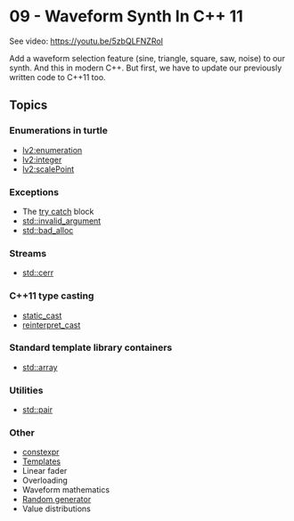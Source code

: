 # 09 - Waveform Synth In C++ 11

See video: <https://youtu.be/5zbQLFNZRoI>

Add a waveform selection feature (sine, triangle, square, saw, noise) to our
synth. And this in modern C++. But first, we have to update our previously
written code to C++11 too.

## Topics

### Enumerations in turtle

* [lv2:enumeration]
* [lv2:integer]
* [lv2:scalePoint]

### Exceptions

* The [try catch] block
* [std::invalid_argument]
* [std::bad_alloc]

### Streams

* [std::cerr]

### C++11 type casting

* [static_cast]
* [reinterpret_cast]

### Standard template library containers

* [std::array]

### Utilities

* [std::pair]

### Other

* [constexpr]
* [Templates]
* Linear fader
* Overloading
* Waveform mathematics
* [Random generator]
* Value distributions


[lv2:enumeration]:       https://lv2plug.in/ns/lv2core#enumeration
[lv2:integer]:           https://lv2plug.in/ns/lv2core#integer
[lv2:scalePoint]:        https://lv2plug.in/ns/lv2core#scalePoint
[try catch]:             https://en.cppreference.com/w/cpp/language/try_catch
[std::invalid_argument]: https://en.cppreference.com/w/cpp/error/invalid_argument
[std::bad_alloc]:        https://en.cppreference.com/w/cpp/memory/new/bad_alloc
[std::cerr]:             https://en.cppreference.com/w/cpp/io/cerr
[static_cast]:           https://en.cppreference.com/w/cpp/language/static_cast
[reinterpret_cast]:      https://en.cppreference.com/w/cpp/language/reinterpret_cast
[std::array]:            https://en.cppreference.com/w/cpp/container/array
[constexpr]:             https://en.cppreference.com/w/cpp/keyword/constexpr
[std::pair]:             https://en.cppreference.com/w/cpp/utility/pair
[Templates]:             https://en.cppreference.com/w/cpp/language/templates
[Random generator]:      https://en.cppreference.com/w/cpp/numeric/random
